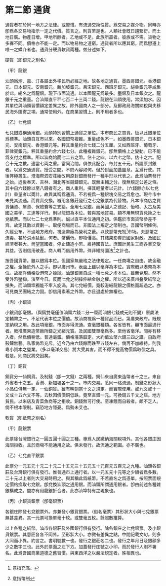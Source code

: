 # 第二節    通貨

通貨者在於同一地方之法律。或習慣。有流通交換性質。爲交易之媒介物。同時亦卽爲各交易物指示一定之代價。質言之。則貨幣是也。人類社會旣日趨繁衍。而土地日廣。物產日增。甲地所餘者。乙地或不足。此族所贏者。彼族或不需。貨物之多寡不同。價格亦不能一定。而以物易物之道窮。通貨者所以應其窮。而爲懋遷上唯一之媒介者也。通貨分硬貨軟貨兩種。兹分述如下。

硬貨（即銀元之別名）

（甲）龍銀

汕頭爲潮、嘉、汀各屬出外移民所必經之地。故各地之通貨。墨西哥銀元。香港銀元。日本銀元。安南銀元。新加坡銀元。呂宋銀元。西班牙銀元。祕魯銀元等咸集於此。總名之爲龍銀。現下市面流通。以本國龍元爲最多。墨銀及日本銀次之。龍銀千元之重量。合汕頭直平秤七百二十三両二錢。龍銀在汕頭使用。常須加水。因其單位與汕頭習慣額定差異之故。除外國商人之一部分。及郵政局海關納稅與夫移民海外匯寄之項。通常使用外。在商業習慣上。則不用者多也。

（乙）七兌銀

七兌銀或稱通用銀。汕頭特別習慣上通貨之單位。本市商民之買賣。恆以此銀單位爲標準。汕頭自互市以來。各國銀幣複雜。重量成色不一。如墨西哥銀元、日本銀元、安南銀元、香港銀元等。秤其重量約合七錢二分五厘。又如西班牙、葡萄牙、菲律賓銀元。秤其重量約合六錢七分。此種複雜銀元。卽無價格上之變動。已不能爲支付之標準。所以汕商始而七二五之幣。佔十之四。以六七之幣。估十之六。配合十元之數。適當七両之重。當同治間。俱依此配合。毎封五十元。所謂原封銀者。以爲交通通貨。授受之間。不問內容如何。但於封面加蓋圖章。互爲行使。其後弊極叢生。澄海帮泗安莊始改用原封銀而發行一種手形以代表之。此爲汕票發行之始。迨後奉天、吉林、湖北等省競鑄銀元。既無主輔之分。復無規定公差之條。其中自六錢餘以至八錢者有之。商人重利。擇其輕量者以元計。（六錢餘亦以七兌計）重量者以両計。故與其稱爲通貨。不若視爲一種銀塊交易之爲愈也。現今市中未見其流通。而買賣交換。槪用各銀莊發行之七兌銀票為代替物。凡本市商店之買賣傭資、屋資、保險費等之支給。全用七兌銀。而英國人之德記、怡和、太古及美國之美孚、三達等洋行。則以龍銀為本位。若與當地貿易。類不用無現貨兌換之七兌紙票。而以七二七兌爲準則。誠以直平本位通用之初。係鑑於市面貨幣參差不齊。故定其數以資劃一。取便商塲而已。非國法上規定之幣制也。吾國幣制條例。久經公布。不過地方政府。視造幣廠為營利之藪。以致惡幣充牣[^50]市场。夫惡幣之流毒。甚於洪水猛獸。何者。幣價低。卽物價高。其結果影響於國家財政。及國民經濟者甚大。尙望當國者。停止鑄造小幣。維持國貨法。庶國計民生工商各業交受其益。否則信用破產。商人轉而借用外幣。殊非維持圜法[^51]之計也。

按吾國貨幣。雖以銀爲本位。但國家無嚴格之法律規定。一任商塲之自由。故金融之權。全操於外人之手。卽以廣州市。表面上雖以毫洋為本位。實際槪以港幣為本位。故毫洋價格受港幣之操縱。汕頭銀業自成一種七兌之虛本位。雖無兌現。然不受外幣壓抑。演至今日。反而七兌之制操伸縮金融之權。所以近來廣州叠受紙幣之損失。而汕頭埠獨能不牽入旋渦。其七兌紙價。竟較港紙龍銀之價格而超過之。亦可見商民團結之力固。卽信用素著之外幣。亦且退處於無權也。

（丙）小銀貨

小銀貨卽毫銀。（與鑄雙毫僅值汕頭六錢二分一厘而汕銀七錢成元則不變）原屬法定輔幣之一。不足代表本位之價值。故汕商視爲一種貨品而已。第廣東政府。既規定納稅之用。故此項毫銀。市面亦得流通。查毫銀種類。各省皆有。顧市面最通行者。厥推廣東造幣廠所鑄之光緖元寳。及民國雙單毫爲多。至他省毫洋。間亦有移入者。然爲價稍低。普通毫銀。價格漲落靡定。大約值汕幣六錢三四之譜。自政府鼓鑄無藝。私家偽幣充斥。近今乃由六錢餘而跌至五錢左右。倘再不加維持。則我粵小資本之營業。（多以毫洋交易）將大受其害。而不得不提高物價爲取償之具。若是。則商民將交困矣。

（丁）銅貨

銅貨分一仙銅貨。及制錢（卽一文錢）之兩種。銅仙來自廣東造幣者十之三。來自外省者十之五。香港、新加坡各十之一。市内交易。悉同一格流通。制錢之形狀大小品位俱無一定。一仙銅貨。雖有明刻當十文之規定。而實際使用。或九文或十一文或十五六文不等。去秋因價價銅低跌。竟至直銀一元。可換錢五千文之譜。地方貧民。以米店及青菜魚商等之拒收。銅錢無可行使。至凍餓而自殺者。頗不乏人。倘不根本限制。竊恐地方隱憂。爲勢未艾也。

軟貨（卽紙幣之别名）

（甲）龍銀票

此票除台灣銀行之一圓五圓十圓之三種。專爲人民繳納海關稅項外。其他各銀庄因海關拒收。且於商塲不能通用之故。俱未發行。故流通之範圍。亦不廣也。

（乙）七兌直平銀票

此票分一元五元十元二十元二十五元三十五元五十元百元五百元之九種。汕頭各銀莊及台灣銀行俱有發行。惟普通市上通行者。以一元五元十元等之少額者爲多數。二十元以上者則大交易時用之。與其稱此爲紙幣。不若直名之爲憑單。按照票面規定價格換取七兌銀。卽兌換汕頭之通用銀。而汕頭所謂通用銀者。卽由前述各種雜銀構成之。間亦有用龍銀折合者。此亦汕埠特有之現象也。

（丙）小銀貨銀票（卽毫銀票）

各銀庄除發七兌銀票外。亦兼發小銀貨銀票。（俗名毫票）其形狀大小與七兌銀票無甚差異。其一元票可換單毫十枚。或雙毫五枚。餘照數推算。

以上各種之紙幣。汕市各銀莊及外國銀行俱有發行。除各銀庄之七兌銀票。及小銀貨銀票。其意匠各各不同外。至形狀大小。亦微有差異之點。中間記載文句。則多大同而小異。約言之。書明號數一也。發行之銀莊名二也。發行之年月日及銀額多少之數字三也。此外於票面之左下方。加蓋發行庄號之小印。而於發行人則不署名。此爲吾國商業道德之舊習慣。與東西洋之以嚴法規定者。殊相異也。

[^50]: 意指充滿。

[^51]: 意指幣制
